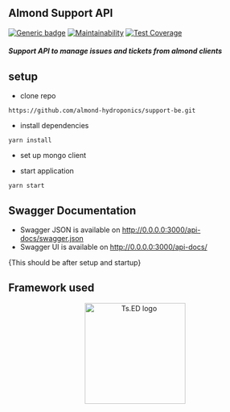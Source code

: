 ## Almond Support API

[![Generic badge](https://img.shields.io/badge/STATUS-Under_Development-gray.svg)](https://shields.io/)
[![Maintainability](https://api.codeclimate.com/v1/badges/671fddd7d79f4e45b183/maintainability)](https://codeclimate.com/github/almond-hydroponics/support-be/maintainability)
[![Test Coverage](https://api.codeclimate.com/v1/badges/671fddd7d79f4e45b183/test_coverage)](https://codeclimate.com/github/almond-hydroponics/support-be/test_coverage)

##### Support API to manage issues and tickets from almond clients

## setup

- clone repo

```
https://github.com/almond-hydroponics/support-be.git
```

- install dependencies

```
yarn install
```

- set up mongo client
  
- start application

```
yarn start
```


## Swagger Documentation

- Swagger JSON is available on http://0.0.0.0:3000/api-docs/swagger.json
- Swagger UI is available on http://0.0.0.0:3000/api-docs/

{This should be after setup and startup}


## Framework used

<p style="text-align: center" align="center">
 <a href="https://tsed.io" target="_blank"><img src="https://tsed.io/tsed-og.png" width="200" alt="Ts.ED logo"/></a>
</p>
